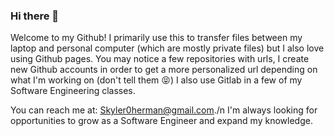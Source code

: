 ### Hi there 👋

<!--
**sah7829/sah7829** is a ✨ _special_ ✨ repository because its `README.md` (this file) appears on your GitHub profile.

Here are some ideas to get you started:

- 🔭 I’m currently working on ...
- 🌱 I’m currently learning ...
- 👯 I’m looking to collaborate on ...
- 🤔 I’m looking for help with ...
- 💬 Ask me about ...
- 📫 How to reach me: ...
- 😄 Pronouns: ...
- ⚡ Fun fact: ...
-->
Welcome to my Github!
I primarily use this to transfer files between my laptop and personal computer (which are mostly private files) but I also love using Github pages. 
You may notice a few repositories with urls, I create new Github accounts in order to get a more personalized url depending on what I'm working on (don't tell them 😝)
I also use Gitlab in a few of my Software Engineering classes.

You can reach me at: Skyler0herman@gmail.com./n
I'm always looking for opportunities to grow as a Software Engineer and expand my knowledge.

